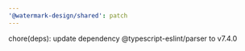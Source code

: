 ```yaml
---
'@watermark-design/shared': patch
---
```


chore(deps): update dependency @typescript-eslint/parser to v7.4.0
